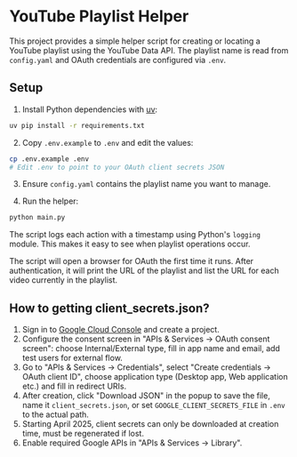 # YouTube Playlist Helper

This project provides a simple helper script for creating or locating a
YouTube playlist using the YouTube Data API. The playlist name is read
from `config.yaml` and OAuth credentials are configured via `.env`.

## Setup

1. Install Python dependencies with [uv](https://github.com/astral-sh/uv):

```bash
uv pip install -r requirements.txt
```

2. Copy `.env.example` to `.env` and edit the values:

```bash
cp .env.example .env
# Edit .env to point to your OAuth client secrets JSON
```

3. Ensure `config.yaml` contains the playlist name you want to manage.

4. Run the helper:

```bash
python main.py
```

The script logs each action with a timestamp using Python's `logging`
module. This makes it easy to see when playlist operations occur.

The script will open a browser for OAuth the first time it runs. After
authentication, it will print the URL of the playlist and list the URL
for each video currently in the playlist.

## How to getting client_secrets.json?

1. Sign in to [Google Cloud Console](https://console.cloud.google.com) and create a project.
2. Configure the consent screen in "APIs & Services → OAuth consent screen": choose Internal/External type, fill in app name and email, add test users for external flow.
3. Go to "APIs & Services → Credentials", select "Create credentials → OAuth client ID", choose application type (Desktop app, Web application etc.) and fill in redirect URIs.
4. After creation, click "Download JSON" in the popup to save the file, name it `client_secrets.json`, or set `GOOGLE_CLIENT_SECRETS_FILE` in `.env` to the actual path.
5. Starting April 2025, client secrets can only be downloaded at creation time, must be regenerated if lost.
6. Enable required Google APIs in "APIs & Services → Library".
